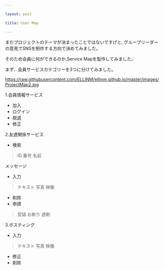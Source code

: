 ```yaml
---

layout: post

title: User Map

---
```


まだプロジェクトのテーマが決まったことではないですげと,
グループリーダーの意見でSNSを制作する方向で決めてみました。

そのため会員に何ができるのか,Service Mapを製作してみました。

まず、会員サービスカテゴリーを3つに分けてみました。


https://raw.githubusercontent.com/ELLINM/ellinm.github.io/master/images/ProjectMap2.jpg



1.会員情報サービス

+ 加入
+ ログイン
+ 脱退
+ 修正


2.友達関係サービス

+ 検索
> ID
> 番号
> 名前


メッセージ
+ 入力
> テキスト
  写真
  映像

+ 削除
+ 申請
> 受諾
  お断り
  遮断


3.ポスティング

+ 入力
> テキスト
  写真
  映像

+ 修正
+ 削除
